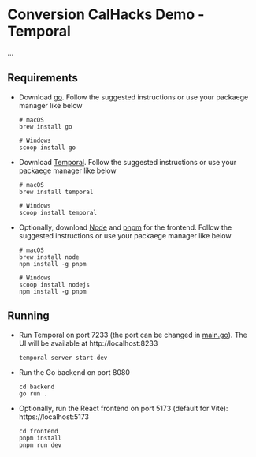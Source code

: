 # Conversion CalHacks Demo - Temporal

...

## Requirements

- Download [go](https://go.dev/dl/). Follow the suggested instructions or use your packaege manager like below

  ```shell
  # macOS
  brew install go

  # Windows
  scoop install go
  ```

- Download [Temporal](https://learn.temporal.io/getting_started/go/dev_environment). Follow the suggested instructions or use your packaege manager like below

  ```shell
  # macOS
  brew install temporal

  # Windows
  scoop install temporal
  ```

- Optionally, download [Node](https://nodejs.org/en/download) and [pnpm](https://pnpm.io/installation) for the frontend. Follow the suggested instructions or use your packaege manager like below

  ```shell
  # macOS
  brew install node
  npm install -g pnpm

  # Windows
  scoop install nodejs
  npm install -g pnpm
  ```

## Running

- Run Temporal on port 7233 (the port can be changed in [main.go](./backend/main.go)). The UI will be available at http://localhost:8233

  ```shell
  temporal server start-dev
  ```

- Run the Go backend on port 8080

  ```shell
  cd backend
  go run .
  ```

- Optionally, run the React frontend on port 5173 (default for Vite): https://localhost:5173
  ```shell
  cd frontend
  pnpm install
  pnpm run dev
  ```
